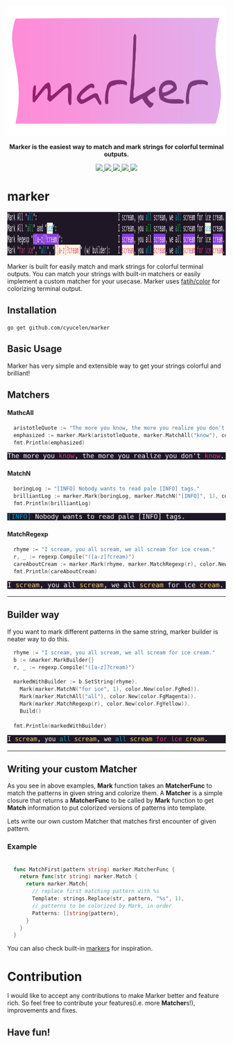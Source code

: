 <p align="center">
  <img height="300px" src="assets/logo.png">
</p>
<p align="center">
       <b>Marker is the easiest way to match and mark strings for colorful terminal outputs.</b>
</p>

<p align="center">
  <a href="https://travis-ci.org/cyucelen/marker">
    <img src="https://travis-ci.org/cyucelen/marker.svg?branch=master" />
  </a>
  <a href="https://codecov.io/gh/cyucelen/marker">
    <img src="https://codecov.io/gh/cyucelen/marker/branch/master/graph/badge.svg" />
  </a>
  <a href="https://goreportcard.com/report/github.com/cyucelen/marker">
    <img src="https://goreportcard.com/badge/github.com/cyucelen/marker" />
  </a>
  <a href="https://github.com/cyucelen/marker/blob/master/LICENSE">
    <img src="https://img.shields.io/github/license/cyucelen/marker.svg">
  </a>
  <a href="http://spacemacs.org">
    <img src="https://cdn.rawgit.com/syl20bnr/spacemacs/442d025779da2f62fc86c2082703697714db6514/assets/spacemacs-badge.svg" />
  </a>
</p>

# marker

<p align="center">
  <img height="100px" src="assets/showoff.jpg">
</p>

Marker is built for easily match and mark strings for colorful terminal outputs. You can match your strings with built-in matchers or easily implement a custom matcher for your usecase. Marker uses [fatih/color](https://github.com/fatih/color) 
for colorizing terminal output.

## Installation

`go get github.com/cyucelen/marker`

## Basic Usage

Marker has very simple and extensible way to get your strings colorful and brilliant!

## Matchers

#### MathcAll
```go
  aristotleQuote := "The more you know, the more you realize you don't know."
  emphasized := marker.Mark(aristotleQuote, marker.MatchAll("know"), color.New(color.FgRed))
  fmt.Println(emphasized)
```
<img src="assets/matchall.jpg">

#### MatchN
```go
  boringLog := "[INFO] Nobody wants to read pale [INFO] tags."
  brilliantLog := marker.Mark(boringLog, marker.MatchN("[INFO]", 1), color.New(color.FgBlue))
  fmt.Println(brilliantLog)
```
<img src="assets/matchn.jpg">

#### MatchRegexp

```go
  rhyme := "I scream, you all scream, we all scream for ice cream."
  r, _ := regexp.Compile("([a-z]?cream)")
  careAboutCream := marker.Mark(rhyme, marker.MatchRegexp(r), color.New(color.FgYellow))
  fmt.Println(careAboutCream)
```
<img src="assets/matchregexp.jpg">

---

## Builder way

If you want to mark different patterns in the same string, marker builder is neater way to do this.

```go
  rhyme := "I scream, you all scream, we all scream for ice cream."
  b := &marker.MarkBuilder{}
  r, _ := regexp.Compile("([a-z]?cream)")

  markedWithBuilder := b.SetString(rhyme).
    Mark(marker.MatchN("for ice", 1), color.New(color.FgRed)).
    Mark(marker.MatchAll("all"), color.New(color.FgMagenta)).
    Mark(marker.MatchRegexp(r), color.New(color.FgYellow)).
    Build()

  fmt.Println(markedWithBuilder)
```
<img src="assets/builder.jpg">

---

## Writing your custom Matcher

As you see in above examples, **Mark** function takes an **MatcherFunc** to match the patterns in given string and colorize them. 
A **Matcher** is a simple closure that returns a **MatcherFunc** to be called by **Mark** function to get **Match** information to put colorized versions of patterns into template.

Lets write our own custom Matcher that matches first encounter of given pattern.
### Example
```go

  func MatchFirst(pattern string) marker.MatcherFunc {
    return func(str string) marker.Match {
      return marker.Match{
        // replace first matching pattern with %s
        Template: strings.Replace(str, pattern, "%s", 1),
        // patterns to be colorized by Mark, in order 
        Patterns: []string{pattern},
      }
    }
  }
```

You can also check built-in [markers](https://github.com/cyucelen/marker/blob/master/marker.go) for inspiration.

# Contribution

I would like to accept any contributions to make Marker better and feature rich. So feel free to contribute your features(i.e. more **Matcher**s!), improvements and fixes. 

## Have fun!